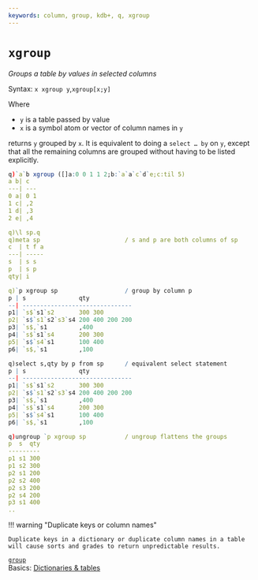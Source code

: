 ```yaml
---
keywords: column, group, kdb+, q, xgroup
---
```



# `xgroup`


_Groups a table by values in selected columns_

Syntax: `x xgroup y`,`xgroup[x;y]`

Where 

-   `y` is a table passed by value 
-   `x` is a symbol atom or vector of column names in `y`

returns `y` grouped by `x`.
It is equivalent to doing a `select … by` on `y`, except that all the remaining columns are grouped without having to be listed explicitly.

```q
q)`a`b xgroup ([]a:0 0 1 1 2;b:`a`a`c`d`e;c:til 5)
a b| c  
---| ---
0 a| 0 1
1 c| ,2 
1 d| ,3 
2 e| ,4 

q)\l sp.q
q)meta sp                        / s and p are both columns of sp
c  | t f a
---| -----
s  | s s
p  | s p
qty| i

q)`p xgroup sp                   / group by column p
p | s               qty
--| -------------------------------
p1| `s$`s1`s2       300 300
p2| `s$`s1`s2`s3`s4 200 400 200 200
p3| `s$,`s1         ,400
p4| `s$`s1`s4       200 300
p5| `s$`s4`s1       100 400
p6| `s$,`s1         ,100

q)select s,qty by p from sp      / equivalent select statement
p | s               qty
--| -------------------------------
p1| `s$`s1`s2       300 300
p2| `s$`s1`s2`s3`s4 200 400 200 200
p3| `s$,`s1         ,400
p4| `s$`s1`s4       200 300
p5| `s$`s4`s1       100 400
p6| `s$,`s1         ,100

q)ungroup `p xgroup sp           / ungroup flattens the groups
p  s  qty
---------
p1 s1 300
p1 s2 300
p2 s1 200
p2 s2 400
p2 s3 200
p2 s4 200
p3 s1 400
..
```


!!! warning "Duplicate keys or column names"

    Duplicate keys in a dictionary or duplicate column names in a table will cause sorts and grades to return unpredictable results.


<i class="far fa-hand-point-right"></i>
[`group`](group.md)  
Basics: [Dictionaries & tables](../basics/dictsandtables.md)
